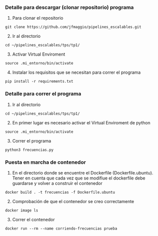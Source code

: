 ### Detalle para descargar (clonar repositorio) programa
1. Para clonar el repositorio

```
git clone https://github.com/jfmaggio/pipelines_escalables.git
```
2. Ir al directorio
```
cd ~/pipelines_escalables/tps/tp1/
```

3. Activar Virtual Enviroment
```
source .mi_entorno/bin/activate
```

4. Instalar los requisitos que se necesitan para correr el programa

```
pip install -r requirements.txt
```

### Detalle para correr el programa

1. Ir al directorio
```
cd ~/pipelines_escalables/tps/tp1/
```
2. En primer lugar es necesario activar el Virtual Enviroment de python

```
source .mi_entorno/bin/activate
```

3. Correr el programa

```
python3 frecuencias.py
```

### Puesta en marcha de contenedor
1. En el directorio donde se encuentre el Dockerfile (Dockerfile.ubuntu). Tener en cuenta que cada vez que se modifiue el dockerfile debe guardarse y volver a construir el contenedor

```
docker build . -t frecuencias -f Dockerfile.ubuntu
```

2. Comprobación de que el contenedor se creo correctamente

```
docker image ls
```

3. Correr el contenedor

```
docker run --rm --name corriendo-frecuencias prueba
```